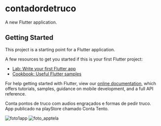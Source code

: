 # contadordetruco

A new Flutter application.

## Getting Started

This project is a starting point for a Flutter application.

A few resources to get you started if this is your first Flutter project:

- [Lab: Write your first Flutter app](https://flutter.dev/docs/get-started/codelab)
- [Cookbook: Useful Flutter samples](https://flutter.dev/docs/cookbook)

For help getting started with Flutter, view our
[online documentation](https://flutter.dev/docs), which offers tutorials,
samples, guidance on mobile development, and a full API reference.

Conta pontos de truco com audios engraçados e formas de pedir truco.
App publicado na playStore chamado Conta Tento.

![foto1app](https://user-images.githubusercontent.com/84547091/119705767-8770f780-be2f-11eb-8e5f-8e8a778b4752.png)
![foto_apptela](https://user-images.githubusercontent.com/84547091/119705779-8c35ab80-be2f-11eb-8c5b-8685a718ad60.png)
